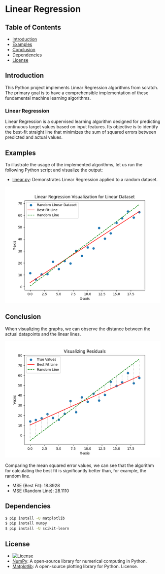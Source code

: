 # Linear Regression 

## Table of Contents

- [Introduction](#introduction)
- [Examples](#examples)
- [Conclusion](#testing)
- [Dependencies](#testing)
- [License](#license)

## Introduction

This Python project implements Linear Regression algorithms from scratch. The primary goal is to have a comprehensible implementation of these fundamental machine learning algorithms.

### Linear Regression

Linear Regression is a supervised learning algorithm designed for predicting continuous target values based on input features. Its objective is to identify the best-fit straight line that minimizes the sum of squared errors between predicted and actual values.

## Examples

To illustrate the usage of the implemented algorithms, let us run the following Python script and visualize the output:

- [linear.py](/linear.py): Demonstrates Linear Regression applied to a random dataset.

![image](/assets/Regression_Visulaization.png)

## Conclusion

When visualizing the graphs, we can observe the distance between the actual datapoints and the linear lines.

![image](/assets/Residuals_Visualization.png)

Comparing the mean squared error values, we can see that the algorithm for calculating the best fit is significantly better than, for example, the random line.

- MSE (Best Fit): 18.8928
- MSE (Random Line): 28.1110



## Dependencies

```bash pip install matplotlib
$ pip install -U matplotlib
$ pip install numpy
$ pip install -U scikit-learn
```

## License
- [![License](https://img.shields.io/badge/license-MIT-blue.svg)](https://opensource.org/licenses/MIT)
- [NumPy](https://numpy.org): A open-source library for numerical computing in Python.
- [Matplotlib](https://matplotlib.org): A open-source plotting library for Python. License.

